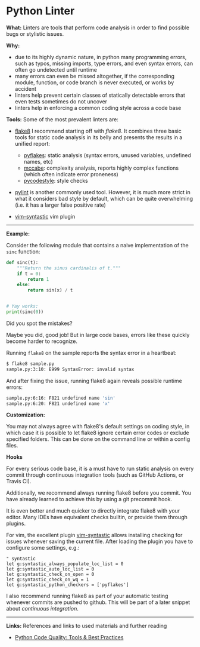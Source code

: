 # Python Linter

**What:** Linters are tools that perform code analysis in order to find
possible bugs or stylistic issues.

**Why:**

- due to its highly dynamic nature, in python many programming errors, such as
  typos, missing imports, type errors, and even syntax errors, can often go
  undetected until runtime
- many errors can even be missed altogether, if the corresponding module,
  function, or code branch is never executed, or works by accident
- linters help prevent certain classes of statically detectable errors that even
  tests sometimes do not uncover
- linters help in enforcing a common coding style across a code base


**Tools:** Some of the most prevalent linters are:


- [flake8](https://github.com/PyCQA/flake8) I recommend starting off with
  *flake8*. It combines three basic tools for static code analysis in its belly
  and presents the results in a unified report:

  - [pyflakes](https://pypi.org/project/pyflakes/): static analysis (syntax
    errors, unused variables, undefined names, etc)
  - [mccabe](https://pypi.org/project/mccabe/): complexity analysis, reports
    highly complex functions (which often indicate error proneness)
  - [pycodestyle](https://pypi.org/project/pycodestyle/): style checks

- [pylint](https://www.pylint.org/) is another commonly used tool. However,
  it is much more strict in what it considers bad style by default, which can
  be quite overwhelming (i.e. it has a larger false positive rate)

- [vim-syntastic](https://github.com/vim-syntastic/syntastic) vim plugin

---

**Example:**

Consider the following module that contains a naive implementation of the
``sinc`` function:

```python
def sinc(t):
    """Return the sinus cardinalis of t."""
    if t = 0:
        return 1
    else:
        return sin(x) / t


# Yay works:
print(sinc(0))
```

Did you spot the mistakes?

Maybe you did, good job! But in large code bases, errors like these quickly
become harder to recognize.

Running ``flake8`` on the sample reports the syntax error in a heartbeat:

```bash
$ flake8 sample.py
sample.py:3:10: E999 SyntaxError: invalid syntax
```

And after fixing the issue, running flake8 again reveals possible runtime errors:

```bash
sample.py:6:16: F821 undefined name 'sin'
sample.py:6:20: F821 undefined name 'x'
```

**Customization:**

You may not always agree with flake8's default settings on coding style, in which
case it is possible to let flake8 ignore certain error codes or exclude specified
folders. This can be done on the command line or within a config files.


**Hooks**

For every serious code base, it is a must have to run static analysis on every
commit through continuous integration tools (such as GitHub Actions, or Travis
CI).

Additionally, we recommend always running flake8 before you commit. You have
already learned to achieve this by using a git precommit hook.

It is even better and much quicker to directly integrate flake8 with your
editor. Many IDEs have equivalent checks builtin, or provide them through
plugins.

For vim, the excellent plugin
[vim-syntastic](https://github.com/vim-syntastic/syntastic) allows installing
checking for issues whenever saving the current file. After loading the plugin
you have to configure some settings, e.g.:

```vim
" syntastic
let g:syntastic_always_populate_loc_list = 0
let g:syntastic_auto_loc_list = 0
let g:syntastic_check_on_open = 0
let g:syntastic_check_on_wq = 1
let g:syntastic_python_checkers = ['pyflakes']
```

I also recommend running flake8 as part of your automatic testing whenever
commits are pushed to github. This will be part of a later snippet about
*continuous integration*.


---

**Links:** References and links to used materials and further reading

- [Python Code Quality: Tools & Best Practices](https://realpython.com/python-code-quality/)
